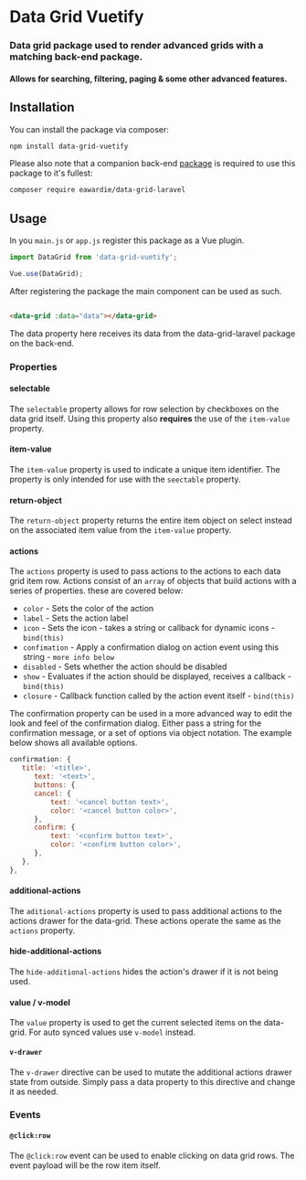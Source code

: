 # Data Grid Vuetify

### Data grid package used to render advanced grids with a matching back-end package.

#### Allows for searching, filtering, paging & some other advanced features.

## Installation

You can install the package via composer:

```bash
npm install data-grid-vuetify
```

Please also note that a companion back-end [package](https://github.com/EA-Wardie/data-grid-laravel) is required to use this package to it's fullest:

```bash
composer require eawardie/data-grid-laravel
```

## Usage
In you `main.js` or `app.js` register this package as a Vue plugin.

```javascript
import DataGrid from 'data-grid-vuetify';

Vue.use(DataGrid);
```

After registering the package the main component can be used as such.

```html

<data-grid :data="data"></data-grid>
```

The data property here receives its data from the data-grid-laravel package on the back-end.

### Properties

#### selectable
The `selectable` property allows for row selection by checkboxes on the data grid itself.
Using this property also **requires** the use of the `item-value` property.

#### item-value
The `item-value` property is used to indicate a unique item identifier.
The property is only intended for use with the `seectable` property.

#### return-object
The `return-object` property returns the entire item object on select instead on the associated item value from the `item-value` property.

#### actions
The `actions` property is used to pass actions to the actions to each data grid item row.
Actions consist of an `array` of objects that build actions with a series of properties.
these are covered below:

- `color` - Sets the color of the action
- `label` - Sets the action label
- `icon` - Sets the icon - takes a string or callback for dynamic icons - `bind(this)`
- `confimation` - Apply a confirmation dialog on action event using this string - `more info below`
- `disabled` - Sets whether the action should be disabled
- `show` - Evaluates if the action should be displayed, receives a callback - `bind(this)`
- `closure` - Callback function called by the action event itself - `bind(this)`

The confirmation property can be used in a more advanced way to edit the look and feel of the confirmation dialog.
Either pass a string for the confirmation message, or a set of options via object notation.
The example below shows all available options.

```javascript
confirmation: {
   title: '<title>',
      text: '<text>',
      buttons: {
      cancel: {
          text: '<cancel button text>',
          color: '<cancel button color>',
      },
      confirm: {
          text: '<confirm button text>',
          color: '<confirm button color>',
      },
   },
},
```

#### additional-actions
The `aditional-actions` property is used to pass additional actions to the actions drawer for the data-grid.
These actions operate the same as the `actions` property.

#### hide-additional-actions
The `hide-additional-actions` hides the action's drawer if it is not being used.

#### value / v-model
The `value` property is used to get the current selected items on the data-grid.
For auto synced values use `v-model` instead.

#### `v-drawer`
The `v-drawer` directive can be used to mutate the additional actions drawer state from outside.
Simply pass a data property to this directive and change it as needed.

### Events

#### `@click:row`
The `@click:row` event can be used to enable clicking on data grid rows.
The event payload will be the row item itself.
